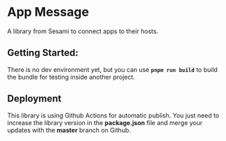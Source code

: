 # App Message
A library from Sesami to connect apps to their hosts.

## Getting Started:
There is no dev environment yet, but you can use **`pnpm run build`** to build the bundle for testing inside another project.

## Deployment
This library is using Github Actions for automatic publish.
You just need to increase the library version in the **package.json** file and merge your updates with the **master** branch on Github.
